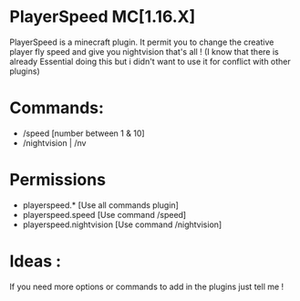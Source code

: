# PlayerSpeed MC[1.16.X]
PlayerSpeed is a minecraft plugin. It permit you to change the creative player fly speed and give you nightvision that's all ! (I know that there is already Essential doing this but i didn't want to use it for conflict with other plugins)

# Commands: 
- /speed [number between 1 & 10]
- /nightvision | /nv

# Permissions 
- playerspeed.*     [Use all commands plugin]
- playerspeed.speed [Use command /speed]
- playerspeed.nightvision [Use command /nightvision]

# Ideas :
If you need more options or commands to add in the plugins just tell me !